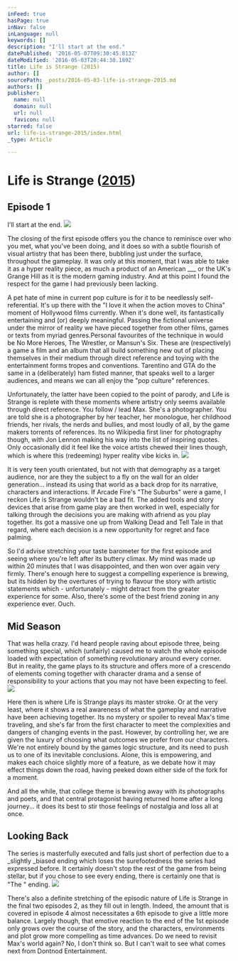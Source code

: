 ```yaml
---
inFeed: true
hasPage: true
inNav: false
inLanguage: null
keywords: []
description: "I'll start at the end."
datePublished: '2016-05-07T09:30:45.813Z'
dateModified: '2016-05-03T20:44:30.189Z'
title: Life is Strange (2015)
author: []
sourcePath: _posts/2016-05-03-life-is-strange-2015.md
authors: []
publisher:
  name: null
  domain: null
  url: null
  favicon: null
starred: false
url: life-is-strange-2015/index.html
_type: Article

---
```

# Life is Strange ([2015][0])

## Episode 1

I'll start at the end.
![](https://the-grid-user-content.s3-us-west-2.amazonaws.com/4732f8f0-30b4-43e5-99e8-475c3b57f62d.jpg)

The closing of the first episode offers you the chance to reminisce over who you met, what you've been doing, and it does so with a subtle flourish of visual artistry that has been there, bubbling just under the surface, throughout the gameplay. It was only at this moment, that I was able to take it as a hyper reality piece, as much a product of an American \_\_\_ or the UK's Grange Hill as it is the modern gaming industry. And at this point I found the respect for the game I had previously been lacking.

A pet hate of mine in current pop culture is for it to be needlessly self-referential. It's up there with the "I love it when the action moves to China" moment of Hollywood films currently. When it's done well, its fantastically entertaining and (or) deeply meaningful. Passing the fictional universe under the mirror of reality we have pieced together from other films, games or texts from myriad genres.Personal favourites of the technique in would be No More Heroes, The Wrestler, or Mansun's Six. These are (respectively) a game a film and an album that all build something new out of placing themselves in their medium through direct reference and toying with the entertainment forms tropes and conventions. Tarentino and GTA do the same in a (deliberately) ham fisted manner, that speaks well to a larger audiences, and means we can all enjoy the "pop culture" references.

Unfortunately, the latter have been copied to the point of parody, and Life is Strange is replete with these moments where artistry only seems available through direct reference. You follow / lead Max. She's a photographer. You are told she is a photographer by her teacher, her monologue, her childhood friends, her rivals, the nerds and bullies, and most loudly of all, by the game makers torrents of references. Its no Wikipedia first liner for photography though, with Jon Lennon making his way into the list of inspiring quotes. Only occasionally did it feel like the voice artists chewed their lines though, which is where this (redeeming) hyper reality vibe kicks in.
![](https://the-grid-user-content.s3-us-west-2.amazonaws.com/8acbef43-2e3d-4aef-b787-3da3d6910edf.jpg)

It is very teen youth orientated, but not with that demography as a target audience, nor are they the subject to a fly on the wall for an older generation... instead its using that world as a back drop for its narrative, characters and interactions. If Arcade Fire's "The Suburbs" were a game, I reckon Life is Strange wouldn't be a bad fit. The added tools and story devices that arise from game play are then worked in well, especially for talking through the decisions you are making with afriend as you play together. Its got a massive one up from Walking Dead and Tell Tale in that regard, where each decision is a new opportunity for regret and face palming.

So I'd advise stretching your taste barometer for the first episode and seeing where you're left after its buttery climax. My mind was made up within 20 minutes that I was disappointed, and then won over again very firmly. There's enough here to suggest a compelling experience is brewing, but its hidden by the overtures of trying to flavour the story with artistic statements which - unfortunately - might detract from the greater experience for some. Also, there's some of the best friend zoning in any experience ever. Ouch.

## Mid Season

That was hella crazy. I'd heard people raving about episode three, being something special, which (unfairly) caused me to watch the whole episode loaded with expectation of something revolutionary around every corner. But in reality, the game plays to its structure and offers more of a crescendo of elements coming together with character drama and a sense of responsibility to your actions that you may not have been expecting to feel.
![](https://the-grid-user-content.s3-us-west-2.amazonaws.com/4ce1a25f-13a8-4cb8-823b-a2bc7b77039f.jpg)

Here then is where Life is Strange plays its master stroke. Or at the very least, where it shows a real awareness of what the gameplay and narrative have been achieving together. Its no mystery or spoiler to reveal Max's time traveling, and she's far from the first character to meet the complexities and dangers of changing events in the past. However, by controlling her, we are given the luxury of choosing what outcomes we prefer from our characters. We're not entirely bound by the games logic structure, and its need to push us to one of its inevitable conclusions. Alone, this is empowering, and makes each choice slightly more of a feature, as we debate how it may effect things down the road, having peeked down either side of the fork for a moment.

And all the while, that college theme is brewing away with its photographs and poets, and that central protagonist having returned home after a long journey... it does its best to stir those feelings of nostalgia and loss all at once.

## Looking Back

The series is masterfully executed and falls just short of perfection due to a _slightly _biased ending which loses the surefootedness the series had expressed before. It certainly doesn't stop the rest of the game from being stellar, but if you chose to see every ending, there is certainly one that is "The " ending.
![](https://the-grid-user-content.s3-us-west-2.amazonaws.com/8597fb0f-b001-4402-803c-069d610cc84b.jpg)

There's also a definite stretching of the episodic nature of Life is Strange in the final two episodes 2, as they fill out in length. Indeed, the amount that is covered in episode 4 almost necessitates a 6th episode to give a little more balance. Largely though, that emotive reaction to the end of the 1st episode only grows over the course of the story, and the characters, environments and plot grow more compelling as time advances. Do we need to revisit Max's world again? No, I don't think so. But I can't wait to see what comes next from Dontnod Entertainment.

[0]: http://www.imdb.com/title/tt4375662/